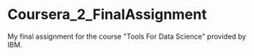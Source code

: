 # Coursera_2_FinalAssignment
My final assignment for the course "Tools For Data Science" provided by IBM.
